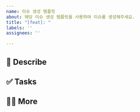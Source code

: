 ```yaml
---
name: 이슈 생성 템플릿
about: 해당 이슈 생성 템플릿을 사용하여 이슈를 생성해주세요.
title: "[feat]: "
labels: ''
assignees: ''

---
```


## 🔨 Describe


## ✅ Tasks


## 🙋🏻 More
